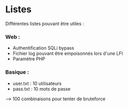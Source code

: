 # Listes
Différentes listes pouvant être utiles :

### Web :
- Authentification SQLi bypass
- Fichier log pouvant être empoisonnés lors d'une LFI
- Paramètre PHP

### Basique :
- user.txt : 10 utilisateurs
- pass.txt : 10 mots de passe

--> 100 combinaisons pour tenter de bruteforce

